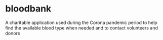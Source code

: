 # bloodbank

A charitable application used during the Corona pandemic period to help find the available blood type when needed and to contact volunteers and donors
